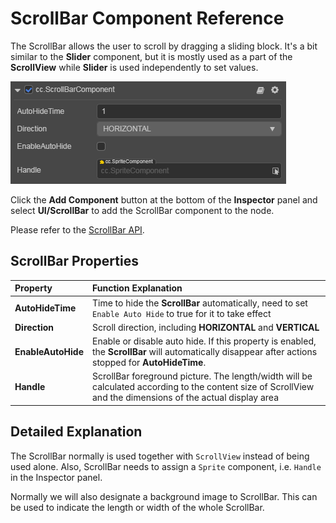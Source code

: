 # ScrollBar Component Reference

The ScrollBar allows the user to scroll by dragging a sliding block. It's a bit similar to the __Slider__ component, but it is mostly used as a part of the __ScrollView__ while __Slider__ is used independently to set values.

![scrollbar.png](scroll/scrollbar.png)

Click the __Add Component__ button at the bottom of the __Inspector__ panel and select __UI/ScrollBar__ to add the ScrollBar component to the node.

Please refer to the [ScrollBar API](%__APIDOC__%/en/classes/ui.scrollbar.html).

## ScrollBar Properties

| Property | Function Explanation |
| :-------------- | :----------- |
| **AutoHideTime** | Time to hide the __ScrollBar__ automatically, need to set `Enable Auto Hide` to true for it to take effect |
| **Direction** | Scroll direction, including __HORIZONTAL__ and __VERTICAL__
| **EnableAutoHide** | Enable or disable auto hide. If this property is enabled, the __ScrollBar__ will automatically disappear after actions stopped for __AutoHideTime__. |
| **Handle** | ScrollBar foreground picture. The length/width will be calculated according to the content size of ScrollView and the dimensions of the actual display area |

## Detailed Explanation

The ScrollBar normally is used together with `ScrollView` instead of being used alone. Also, ScrollBar needs to assign a `Sprite` component, i.e. `Handle` in the Inspector panel.

Normally we will also designate a background image to ScrollBar. This can be used to indicate the length or width of the whole ScrollBar.
